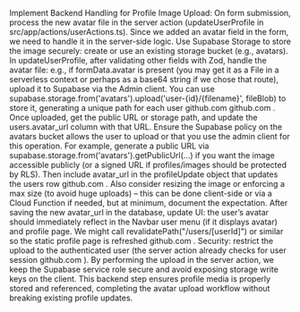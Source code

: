 Implement Backend Handling for Profile Image Upload: On form submission, process the new avatar file in the server action (updateUserProfile in src/app/actions/userActions.ts). Since we added an avatar field in the form, we need to handle it in the server-side logic. Use Supabase Storage to store the image securely: create or use an existing storage bucket (e.g., avatars). In updateUserProfile, after validating other fields with Zod, handle the avatar file: e.g., if formData.avatar is present (you may get it as a File in a serverless context or perhaps as a base64 string if we chose that route), upload it to Supabase via the Admin client. You can use supabase.storage.from('avatars').upload('user-{id}/{filename}', fileBlob) to store it, generating a unique path for each user
github.com
github.com
. Once uploaded, get the public URL or storage path, and update the users.avatar_url column with that URL. Ensure the Supabase policy on the avatars bucket allows the user to upload or that you use the admin client for this operation. For example, generate a public URL via supabase.storage.from('avatars').getPublicUrl(...) if you want the image accessible publicly (or a signed URL if profiles/images should be protected by RLS). Then include avatar_url in the profileUpdate object that updates the users row
github.com
. Also consider resizing the image or enforcing a max size (to avoid huge uploads) – this can be done client-side or via a Cloud Function if needed, but at minimum, document the expectation. After saving the new avatar_url in the database, update UI: the user’s avatar should immediately reflect in the Navbar user menu (if it displays avatar) and profile page. We might call revalidatePath("/users/[userId]") or similar so the static profile page is refreshed
github.com
. Security: restrict the upload to the authenticated user (the server action already checks for user session
github.com
). By performing the upload in the server action, we keep the Supabase service role secure and avoid exposing storage write keys on the client. This backend step ensures profile media is properly stored and referenced, completing the avatar upload workflow without breaking existing profile updates.
